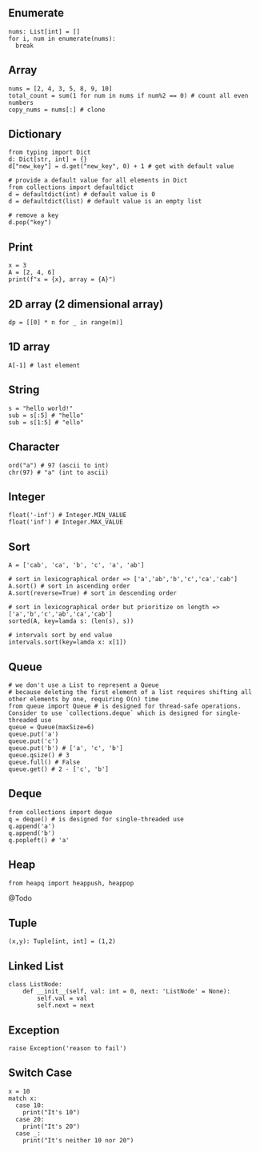 ## Enumerate
```python3
nums: List[int] = []
for i, num in enumerate(nums):
  break
```

## Array
```python3
nums = [2, 4, 3, 5, 8, 9, 10]
total_count = sum(1 for num in nums if num%2 == 0) # count all even numbers
copy_nums = nums[:] # clone
```

## Dictionary

```python3
from typing import Dict
d: Dict[str, int] = {}
d["new_key"] = d.get("new_key", 0) + 1 # get with default value

# provide a default value for all elements in Dict
from collections import defaultdict
d = defaultdict(int) # default value is 0
d = defaultdict(list) # default value is an empty list

# remove a key
d.pop("key")

```

## Print
```python3
x = 3
A = [2, 4, 6]
print(f"x = {x}, array = {A}")
```

## 2D array (2 dimensional array)

```python3
dp = [[0] * n for _ in range(m)]
```

## 1D array
```python3
A[-1] # last element
```
## String
```python3
s = "hello world!"
sub = s[:5] # "hello"
sub = s[1:5] # "ello"
```

## Character
```python3
ord("a") # 97 (ascii to int)
chr(97) # "a" (int to ascii)
```

## Integer
```python3
float('-inf') # Integer.MIN_VALUE
float('inf') # Integer.MAX_VALUE
```

## Sort
```python3
A = ['cab', 'ca', 'b', 'c', 'a', 'ab']

# sort in lexicographical order => ['a','ab','b','c','ca','cab']
A.sort() # sort in ascending order
A.sort(reverse=True) # sort in descending order

# sort in lexicographical order but prioritize on length => ['a','b','c','ab','ca','cab']
sorted(A, key=lamda s: (len(s), s))

# intervals sort by end value
intervals.sort(key=lamda x: x[1])
```

## Queue
```python3
# we don't use a List to represent a Queue
# because deleting the first element of a list requires shifting all other elements by one, requiring O(n) time
from queue import Queue # is designed for thread-safe operations. Consider to use `collections.deque` which is designed for single-threaded use
queue = Queue(maxSize=6)
queue.put('a')
queue.put('c')
queue.put('b') # ['a', 'c', 'b']
queue.qsize() # 3
queue.full() # False
queue.get() # 2 - ['c', 'b']
```

## Deque
```python3
from collections import deque
q = deque() # is designed for single-threaded use
q.append('a')
q.append('b')
q.popleft() # 'a'
```

## Heap
```python3
from heapq import heappush, heappop
```
@Todo

## Tuple
```python3
(x,y): Tuple[int, int] = (1,2)
```

## Linked List
```python3
class ListNode:
    def __init__(self, val: int = 0, next: 'ListNode' = None):
        self.val = val
        self.next = next
```

## Exception
```python3
raise Exception('reason to fail')
```
## Switch Case
```python3
x = 10
match x:
  case 10:
    print("It's 10")
  case 20:
    print("It's 20")
  case _:
    print("It's neither 10 nor 20")
```
